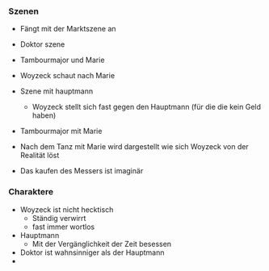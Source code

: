 ### Szenen 

- Fängt mit der Marktszene an 
- Doktor szene 
- Tambourmajor und Marie 
- Woyzeck schaut nach Marie
- Szene mit hauptmann
	- Woyzeck stellt sich fast gegen den Hauptmann (für die die kein Geld haben)
- Tambourmajor mit Marie 

- Nach dem Tanz mit Marie wird dargestellt wie sich Woyzeck von der Realität löst
- Das kaufen des Messers ist imaginär
### Charaktere 

- Woyzeck ist nicht hecktisch 
	- Ständig verwirrt 
	- fast immer wortlos 
- Hauptmann 
	- Mit der Vergänglichkeit der Zeit besessen
- Doktor ist wahnsinniger als der Hauptmann 
- 
